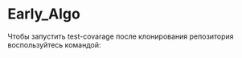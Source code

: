 # Early_Algo
Чтобы запустить test-covarage после клонирования репозитория воспользуйтесь командой:
```bash script
